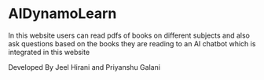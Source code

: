 # AIDynamoLearn
In this website users can read pdfs of books on different subjects and also ask questions based on the books they are reading to an AI chatbot which is integrated in this website


Developed By Jeel Hirani and Priyanshu Galani
